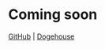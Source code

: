 # Coming soon
[GitHub](https://github.com/dogechatbot) | [Dogehouse](https://dogehouse.tv/user/dogechatbot)
